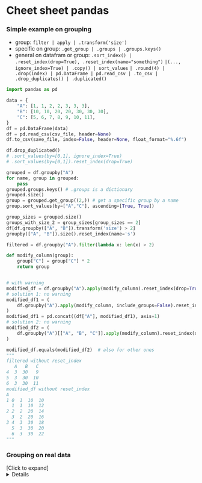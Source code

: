# Cheet sheet pandas

### Simple example on grouping

- group: `filter | apply | .transform('size')`
- specific on group:  `.get_group | .groups | .groups.keys()`
- general on datafram or group: `.sort_index() | .reset_index(drop=True), .reset_index(name="something")` 
    `|(..., ignore_index=True) | .copy() | sort_values`
    `| .round(4) | .drop(index) | pd.DataFrame | pd.read_csv | .to_csv | .drop_duplicates() | .duplicated()`

```python
import pandas as pd

data = {
    "A": [1, 1, 2, 2, 3, 3, 3],
    "B": [10, 10, 20, 20, 30, 30, 30],
    "C": [5, 6, 7, 8, 9, 10, 11],
}
df = pd.DataFrame(data)
df = pd.read_csv(csv_file, header=None)
df.to_csv(save_file, index=False, header=None, float_format="%.6f")

df.drop_duplicated()
# .sort_values(by=[0,1], ignore_index=True)
# .sort_values(by=[0,1]).reset_index(drop=True)

grouped = df.groupby("A")
for name, group in grouped:
    pass
grouped.groups.keys() # .groups is a dictionary
grouped.size()
group = grouped.get_group((2,)) # get a specific group by a name
group.sort_values(by=["A","C"], ascending=[True, True])

group_sizes = grouped.size()
groups_with_size_2 = group_sizes[group_sizes == 2]
df[df.groupby(["A", "B"]).transform('size') > 2]
groupby(["A", "B"]).size().reset_index(name='s')

filtered = df.groupby("A").filter(lambda x: len(x) > 2)

def modify_column(group):
    group["C"] = group["C"] * 2
    return group


# with warning
modified_df = df.groupby("A").apply(modify_column).reset_index(drop=True)
# solution 1: no warning
modified_df1 = (
    df.groupby("A").apply(modify_column, include_groups=False).reset_index(drop=True)
)
modified_df1 = pd.concat((df["A"], modified_df1), axis=1)
# solution 2: no warning
modified_df2 = (
    df.groupby("A")[["A", "B", "C"]].apply(modify_column).reset_index(drop=True)
)

modified_df.equals(modified_df2)  # also for other ones
"""
filtered without reset_index
   A   B   C
4  3  30   9
5  3  30  10
6  3  30  11
modified_df without reset_index
A             
1 0  1  10  10
  1  1  10  12
2 2  2  20  14
  3  2  20  16
3 4  3  30  18
  5  3  30  20
  6  3  30  22
"""
```

### Grouping on real data

<summary>[Click to expand]</summary>
<details>

```python
import pandas as pd

df = pd.read_csv("s_data.csv", header=None)

grouped = df.groupby([0, 1, 2, 3], sort=False)  # otherwise group is sorting
invalid_groups = grouped.filter(lambda x: len(x) != 20)
invalid_indices = invalid_groups.index.tolist()
invalid_rows = df.loc[invalid_indices]


# Function to modify the third column for each group
def modify_index(group):
    if len(group) == 20:
        start_value = int(
            group.iloc[0, 2]
        )  # Get the starting value from the third column (df[2])
        group[2] = range(
            start_value, start_value + 20
        )  # Replace with sequential numbers
    return group


modified_df = grouped.apply(modify_index).reset_index(drop=True)  # with warning
"""
# solution 1: no warning > doesn't work
# When use include_groups=False, pandas passes only the non-grouping columns (in this case, 4, 5, 6, 7) 
# to the function. This means group[2] no longer refers to the third column, which causes the modify_index 
# function to operate on the wrong column.
modified_df1 = grouped.apply(modify_index, include_groups=False).reset_index(drop=True)
modified_df1 = pd.concat((df[[0,1]], modified_df1[2], df[[3,4,5,6,7]]),axis=1)
"""
# solution 2: no warning
modified_df2 = (
    grouped[[0, 1, 2, 3, 4, 5, 6, 7]].apply(modify_index).reset_index(drop=True)
)

df[[0, 1, 3, 4, 5, 6, 7]].equals(
    modified_df[[0, 1, 3, 4, 5, 6, 7]]
)  # also for other ones

modified_df2.to_csv("s_data_modified.csv", index=False, header=None, float_format="%.6f")
```

#### Example above all together
Here is the example I used before to change indices (df[2]). 
The indices are only the starting indices (example only 20 for all group). After applying changes they become in increasing order.

``` python
def modify_index(group):
    if len(group) == 20:
        # Get the starting value from the third column (df[2])
        start_value = int(group.iloc[0, 2])
        # Replace with sequential numbers
        group[2] = range(start_value, start_value + 20)
    return group


df = pd.read_csv("s_data.csv", header=None)
grouped = df.groupby([0, 1, 2, 3], sort=False)  # otherwise group is sorting
modified_df2 = (
    grouped[[0, 1, 2, 3, 4, 5, 6, 7]].apply(modify_index).reset_index(drop=True)
)
modified_df2.to_csv("s_data_modified.csv", index=False, header=None, float_format="%.6f")
```
</details>
